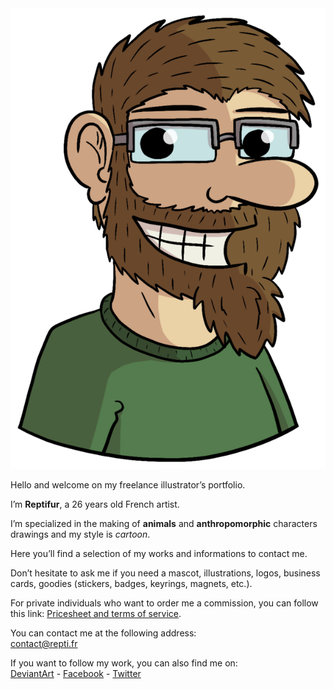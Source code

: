<img id="portrait" src="portrait.png" alt="portrait de Reptifur"/>

Hello and welcome on my freelance illustrator’s portfolio.

I’m **Reptifur**, a 26 years old French artist.

I’m specialized in the making of **animals** and **anthropomorphic** characters drawings and my style is *cartoon*.

Here you’ll find a selection of my works and informations to contact me.

Don’t hesitate to ask me if you need a mascot, illustrations, logos, business cards, goodies (stickers, badges, keyrings, magnets, etc.).

For private individuals who want to order me a commission, you can follow this link: [Pricesheet and terms of service](/pricesheet.en.xhtml).

You can contact me at the following address:  
[contact@repti.fr](mailto:contact@repti.fr)

If you want to follow my work, you can also find me on:  
[DeviantArt](https://reptifur.deviantart.com) - [Facebook](https://www.facebook.com/reptifur) - [Twitter](https://twitter.com/Reptifur)
